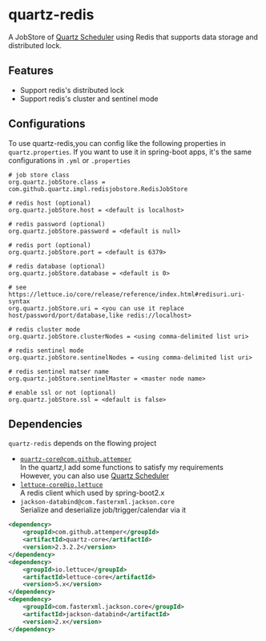 # quartz-redis

A JobStore of [Quartz Scheduler](http://quartz-scheduler.org/) using Redis that supports data storage and distributed lock.

## Features
- Support redis's distributed lock
- Support redis's cluster and sentinel mode

## Configurations
To use quartz-redis,you can config like the following properties in `quartz.properties`. 
If you want to use it in spring-boot apps, it's the same configurations in `.yml` or `.properties`

```
# job store class
org.quartz.jobStore.class = com.github.quartz.impl.redisjobstore.RedisJobStore

# redis host (optional)
org.quartz.jobStore.host = <default is localhost>

# redis password (optional)
org.quartz.jobStore.password = <default is null>

# redis port (optional)
org.quartz.jobStore.port = <default is 6379>

# redis database (optional)
org.quartz.jobStore.database = <default is 0>

# see https://lettuce.io/core/release/reference/index.html#redisuri.uri-syntax
org.quartz.jobStore.uri = <you can use it replace host/password/port/database,like redis://localhost>

# redis cluster mode
org.quartz.jobStore.clusterNodes = <using comma-delimited list uri>

# redis sentinel mode
org.quartz.jobStore.sentinelNodes = <using comma-delimited list uri>

# redis sentinel matser name
org.quartz.jobStore.sentinelMaster = <master node name>

# enable ssl or not (optional)
org.quartz.jobStore.ssl = <default is false>
```

## Dependencies
`quartz-redis` depends on the flowing project
- [`quartz-core@com.github.attemper`](https://github.com/attemper/quartz)  
In the quartz,I add some functions to satisfy my requirements  
However, you can also use [Quartz Scheduler](http://quartz-scheduler.org/)  
- [`lettuce-core@io.lettuce`](https://github.com/lettuce-io/lettuce-core)  
A redis client which used by spring-boot2.x  
- `jackson-databind@com.fasterxml.jackson.core`  
Serialize and deserialize job/trigger/calendar via it

```xml
<dependency>
	<groupId>com.github.attemper</groupId>
	<artifactId>quartz-core</artifactId>
	<version>2.3.2.2</version>
</dependency>
<dependency>
	<groupId>io.lettuce</groupId>
	<artifactId>lettuce-core</artifactId>
	<version>5.x</version>
</dependency>
<dependency>
	<groupId>com.fasterxml.jackson.core</groupId>
	<artifactId>jackson-databind</artifactId>
	<version>2.x</version>
</dependency>
```